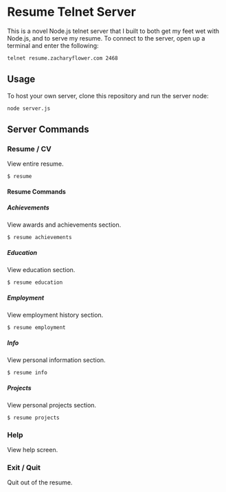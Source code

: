 # Resume Telnet Server

This is a novel Node.js telnet server that I built to both get my feet wet with Node.js, and to serve my resume. To connect to the server, open up a terminal and enter the following:

    telnet resume.zacharyflower.com 2468

## Usage

To host your own server, clone this repository and run the server node:

    node server.js

## Server Commands

### Resume / CV

View entire resume.

    $ resume

#### Resume Commands

##### Achievements

View awards and achievements section.

    $ resume achievements

##### Education

View education section.

    $ resume education
    
##### Employment
    
View employment history section.
    
    $ resume employment
    
##### Info

View personal information section.

    $ resume info
    
##### Projects

View personal projects section.

    $ resume projects

### Help

View help screen.

### Exit / Quit

Quit out of the resume.
